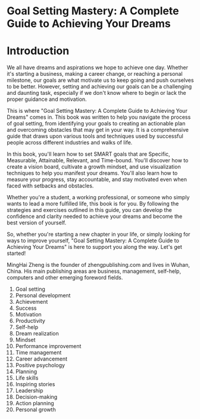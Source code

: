 # Goal Setting Mastery: A Complete Guide to Achieving Your Dreams

# Introduction

We all have dreams and aspirations we hope to achieve one day. Whether it's starting a business, making a career change, or reaching a personal milestone, our goals are what motivate us to keep going and push ourselves to be better. However, setting and achieving our goals can be a challenging and daunting task, especially if we don't know where to begin or lack the proper guidance and motivation.

This is where "Goal Setting Mastery: A Complete Guide to Achieving Your Dreams" comes in. This book was written to help you navigate the process of goal setting, from identifying your goals to creating an actionable plan and overcoming obstacles that may get in your way. It is a comprehensive guide that draws upon various tools and techniques used by successful people across different industries and walks of life.

In this book, you'll learn how to set SMART goals that are Specific, Measurable, Attainable, Relevant, and Time-bound. You'll discover how to create a vision board, cultivate a growth mindset, and use visualization techniques to help you manifest your dreams. You'll also learn how to measure your progress, stay accountable, and stay motivated even when faced with setbacks and obstacles.

Whether you're a student, a working professional, or someone who simply wants to lead a more fulfilled life, this book is for you. By following the strategies and exercises outlined in this guide, you can develop the confidence and clarity needed to achieve your dreams and become the best version of yourself.

So, whether you're starting a new chapter in your life, or simply looking for ways to improve yourself, "Goal Setting Mastery: A Complete Guide to Achieving Your Dreams" is here to support you along the way. Let's get started!

MingHai Zheng is the founder of zhengpublishing.com and lives in Wuhan, China. His main publishing areas are business, management, self-help, computers and other emerging foreword fields.



1. Goal setting
2. Personal development
3. Achievement
4. Success
5. Motivation
6. Productivity
7. Self-help
8. Dream realization
9. Mindset
10. Performance improvement
11. Time management
12. Career advancement
13. Positive psychology
14. Planning
15. Life skills
16. Inspiring stories
17. Leadership
18. Decision-making
19. Action planning
20. Personal growth

